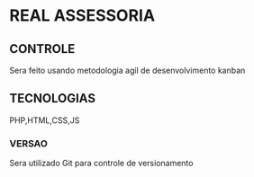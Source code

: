 # REAL ASSESSORIA

## CONTROLE
Sera feito usando metodologia agil de desenvolvimento kanban

## TECNOLOGIAS
PHP,HTML,CSS,JS

### VERSAO
Sera utilizado Git para controle de versionamento